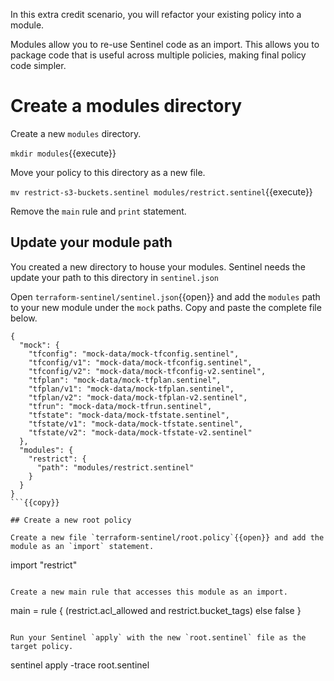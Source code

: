 In this extra credit scenario, you will refactor your existing policy into a module.

Modules allow you to re-use Sentinel code as an import. This allows you to package code that is useful across multiple policies, making final policy code simpler.

# Create a modules directory

Create a new `modules` directory.

`mkdir modules`{{execute}}

Move your policy to this directory as a new file.

`mv restrict-s3-buckets.sentinel modules/restrict.sentinel`{{execute}}

Remove the `main` rule and `print` statement.


## Update your module path

You created a new directory to house your modules. Sentinel needs the update your path to this directory in `sentinel.json`

Open `terraform-sentinel/sentinel.json`{{open}} and add the `modules` path to your new module under the `mock` paths. Copy and paste the complete file below.

```
{
  "mock": {
    "tfconfig": "mock-data/mock-tfconfig.sentinel",
    "tfconfig/v1": "mock-data/mock-tfconfig.sentinel",
    "tfconfig/v2": "mock-data/mock-tfconfig-v2.sentinel",
    "tfplan": "mock-data/mock-tfplan.sentinel",
    "tfplan/v1": "mock-data/mock-tfplan.sentinel",
    "tfplan/v2": "mock-data/mock-tfplan-v2.sentinel",
    "tfrun": "mock-data/mock-tfrun.sentinel",
    "tfstate": "mock-data/mock-tfstate.sentinel",
    "tfstate/v1": "mock-data/mock-tfstate.sentinel",
    "tfstate/v2": "mock-data/mock-tfstate-v2.sentinel"
  },
  "modules": {
    "restrict": {
      "path": "modules/restrict.sentinel"
    }
  }
}
```{{copy}}

## Create a new root policy

Create a new file `terraform-sentinel/root.policy`{{open}} and add the module as an `import` statement.

```
import "restrict"
```{{copy}}

Create a new main rule that accesses this module as an import.

```
main = rule {
    (restrict.acl_allowed and restrict.bucket_tags) else false
}
```{{copy}}

Run your Sentinel `apply` with the new `root.sentinel` file as the target policy.

```
sentinel apply -trace root.sentinel
```{{execute}}
